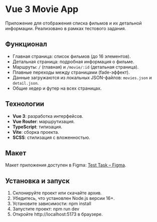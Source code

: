 # Vue 3 Movie App

Приложение для отображения списка фильмов и их детальной информации. Реализовано в рамках тестового задания.

## Функционал

- Главная страница: список фильмов (до 16 элементов).
- Детальная страница: подробная информация о фильме.
- Маршруты: `/` (главная) и `/movie/:id` (детальная страница).
- Плавные переходы между страницами (fade-эффект).
- Данные загружаются из локальных JSON-файлов: `movies.json` и `detail.json`.
- Общие хедер и футер на всех страницах.

## Технологии

- **Vue 3**: разработка интерфейсов.
- **Vue Router**: маршрутизация.
- **TypeScript**: типизация.
- **Vite**: сборка проекта.
- **SCSS**: стилизация с вложенностью.

## Макет

Макет приложения доступен в Figma: [Test Task – Figma](https://www.figma.com/design/BlPoFINgaZHkUFN9uvo6dz/Test-Task?node-id=1-3&p=f&t=nlmv15IEyqROJ5r8-0).

## Установка и запуск

1. Склонируйте проект или скачайте архив.
2. Убедитесь, что установлен Node.js версии 16+.
3. Установите зависимости:
   npm install
4. Запустите проект:
    npm run dev
5. Откройте http://localhost:5173 в браузере.
